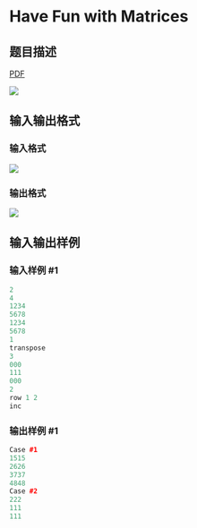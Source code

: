 # Have Fun with Matrices

## 题目描述

[problemUrl]: https://uva.onlinejudge.org/index.php?option=com_onlinejudge&Itemid=8&category=25&page=show_problem&problem=2345

[PDF](https://uva.onlinejudge.org/external/113/p11360.pdf)

![](https://cdn.luogu.com.cn/upload/vjudge_pic/UVA11360/667c34cf4e45f7ffd80ad6e9bb51660a58b87a0f.png)

## 输入输出格式

### 输入格式

![](https://cdn.luogu.com.cn/upload/vjudge_pic/UVA11360/a1467dac16cef95d7f195b81ccd830a2a3392d8b.png)

### 输出格式

![](https://cdn.luogu.com.cn/upload/vjudge_pic/UVA11360/c08d2f883cb9c44ba7f361b42f7871ffbdf578f1.png)

## 输入输出样例

### 输入样例 #1

```cpp
2
4
1234
5678
1234
5678
1
transpose
3
000
111
000
2
row 1 2
inc
```


### 输出样例 #1

```cpp
Case #1
1515
2626
3737
4848
Case #2
222
111
111
```


